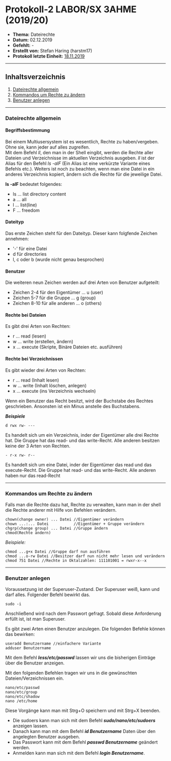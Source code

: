 # Protokoll-2 LABOR/SX 3AHME (2019/20)

* **Thema:** Dateirechte
* **Datum:** 02.12.2019
* **Gefehlt:** -
* **Erstellt von:** Stefan Haring (harstm17)
* **Protokoll letzte Einheit:** [18.11.2019](https://github.com/HTLMechatronics/m17-3ahme-la1-sx/blob/harstm17/protokolle/protokoll-1_harstm17_2019-11-18_.md)
----------------------------------------------------------------------------------------------

## Inhaltsverzeichnis

1. [Dateirechte allgemein](#dateirechte-allgemein)
1. [Kommandos um Rechte zu ändern](#kommandos-um-rechte-zu-ändern)
2. [Benutzer anlegen](#benutzer-anlegen)
----------------------------------------------------------------------------------------------


### Dateirechte allgemein

#### Begriffsbestimmung
Bei einem Multiusersystem ist es wesentlich, Rechte zu haben/vergeben. Ohne sie, kann jeder auf alles zugreifen.  
Mit dem Befehl *ll*, den man in der Shell eingibt, werden die Rechte aller Dateien und Verzeichnisse im aktuellen Verzeichnis ausgeben. *ll* ist der Alias für den Befehl *ls -alF* (Ein Alias ist eine verkürzte Variante eines Befehls etc.).
Weiters ist noch zu beachten, wenn man eine Datei in ein anderes Verzeichnis kopiert, ändern sich die Rechte für die jeweilige Datei.

**ls -alF** bedeutet folgendes:
* ls ... list directory content
* a ... all
* l ... list(line)
* F ... freedom

#### Dateityp
Das erste Zeichen steht für den Dateityp. Dieser kann folgfende Zeichen annehmen:
* '-' für eine Datei
* d für directories 
* l, c oder b (wurde nicht genau besprochen)

#### Benutzer
Die weiteren neun Zeichen werden auf drei Arten von Benutzer aufgeteilt:
* Zeichen 2-4 für den Eigentümer ... u (user)
* Zeichen 5-7 für die Gruppe ... g (group)
* Zeichen 8-10 für alle anderen ... o (others)

#### Rechte bei Dateien
Es gibt drei Arten von Rechten:
* r ... read (lesen)
* w ... write (erstellen, ändern)
* x ... execute (Skripte, Binäre Dateien etc. ausführen)

#### Rechte bei Verzeichnissen
Es gibt wieder drei Arten von Rechten:
* r ... read (Inhalt lesen)
* w ... write (Inhalt löschen, anlegen)
* x ... execute (ins Verzeichnis wechseln)

Wenn ein Benutzer das Recht besitzt, wird der Buchstabe des Rechtes geschrieben. Ansonsten ist ein Minus anstelle des Buchstabens.

***Beispiele***
```
d rwx rw- ---
```
Es handelt sich um ein Verzeichnis, inder der Eigentümer alle drei Rechte hat.
Die Gruppe hat das read- und das write-Recht.
Alle anderen besitzen keine der 3 Arten von Rechten.

```
- r-x rw- r--
```
Es handelt sich um eine Datei, inder der Eigentümer das read und das execute-Recht.
Die Gruppe hat read- und das write-Recht.
Alle anderen haben nur das read-Recht

----------------------------------------------------------------------------------------------

### Kommandos um Rechte zu ändern
Falls man die Rechte dazu hat, Rechte zu verwalten, kann man in der shell die Rechte anderer mit Hilfe von Befehlen verändern.
```
chown(change owner) ... Datei //Eigentümer verändern
chown ...:... Datei           //Eigentümer + Gruppe verändern
chgrp(change group) ... Datei //Gruppe ändern
chmod(Rechte ändern)
```
*Beispiele:*
```
chmod ...g+x Datei //Gruppe darf nun ausführen
chmod ...o-rw Datei //Besitzer darf nun nicht mehr lesen und verändern
chmod 751 Datei //Rechte in Oktalzahlen: 111101001 = rwxr-x--x
```
----------------------------------------------------------------------------------------------

### Benutzer anlegen
Voraussetzung ist der Superuser-Zustand. Der Superuser weiß, kann und darf alles.
Folgender Befehl bewirkt das.
```
sudo -i 
```
Anschließend wird nach dem Passwort gefragt. Sobald diese Anforderung erfüllt ist, ist man Superuser.

Es gibt zwei Arten einen Benutzer anzulegen. Die folgenden Befehle können das bewirken:
```
useradd Benutzername //einfachere Variante
adduser Benutzername
```
Mit dem Befehl ***less/etc/passwd*** lassen wir uns die bisherigen Einträge über die Benutzer anzeigen.

Mit den folgenden Befehlen tragen wir uns in die gewünschten Dateien/Verzeichnissen ein.
```
nano/etc/passwd
nano/etc/group
nano/etc/shadow
nano /etc/home
```
Diese Vorgänge kann man mit Strg+O speichern und mit Strg+X beenden.


* Die sudoers kann man sich mit dem Befehl ***sudo/nano/etc/sudoers*** anzeigen lassen.
* Danach kann man mit dem Befehl ***id Benutzername*** Daten über den angelegten Benutzer ausgeben.  
* Das Passwort kann mit dem Befehl ***passwd Benutzername*** geändert werden.  
* Anmelden kann man sich mit dem Befehl ***login Benutzername***.  
